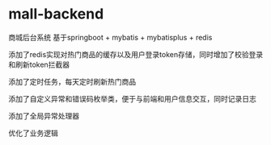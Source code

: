 # mall-backend
商城后台系统 基于springboot + mybatis + mybatisplus + redis 

添加了redis实现对热门商品的缓存以及用户登录token存储，同时增加了校验登录和刷新token拦截器

添加了定时任务，每天定时刷新热门商品

添加了自定义异常和错误码枚举类，便于与前端和用户信息交互，同时记录日志

添加了全局异常处理器

优化了业务逻辑


